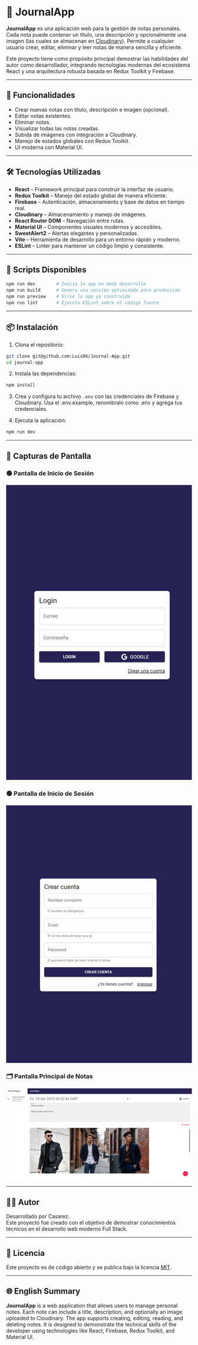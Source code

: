 # 📓 JournalApp

**JournalApp** es una aplicación web para la gestión de notas personales. Cada nota puede contener un título, una descripción y opcionalmente una imagen (las cuales se almacenan en [Cloudinary](https://cloudinary.com/)). Permite a cualquier usuario crear, editar, eliminar y leer notas de manera sencilla y eficiente.

Este proyecto tiene como propósito principal demostrar las habilidades del autor como desarrollador, integrando tecnologías modernas del ecosistema React y una arquitectura robusta basada en Redux Toolkit y Firebase.

---

## 🚀 Funcionalidades

- Crear nuevas notas con título, descripción e imagen (opcional).
- Editar notas existentes.
- Eliminar notas.
- Visualizar todas las notas creadas.
- Subida de imágenes con integración a Cloudinary.
- Manejo de estados globales con Redux Toolkit.
- UI moderna con Material UI.

---

## 🛠️ Tecnologías Utilizadas

- **React** – Framework principal para construir la interfaz de usuario.
- **Redux Toolkit** – Manejo del estado global de manera eficiente.
- **Firebase** – Autenticación, almacenamiento y base de datos en tiempo real.
- **Cloudinary** – Almacenamiento y manejo de imágenes.
- **React Router DOM** – Navegación entre rutas.
- **Material UI** – Componentes visuales modernos y accesibles.
- **SweetAlert2** – Alertas elegantes y personalizadas.
- **Vite** – Herramienta de desarrollo para un entorno rápido y moderno.
- **ESLint** – Linter para mantener un código limpio y consistente.

---

## 🔧 Scripts Disponibles

```bash
npm run dev        # Inicia la app en modo desarrollo
npm run build      # Genera una versión optimizada para producción
npm run preview    # Sirve la app ya construida
npm run lint       # Ejecuta ESLint sobre el código fuente
```

---

## 📦 Instalación

1. Clona el repositorio:
```bash
git clone git@github.com:LuisD6/Journal-App.git
cd journal-app
```

2. Instala las dependencias:
```bash
npm install
```

3. Crea y configura tu archivo `.env` con las credenciales de Firebase y Cloudinary. Usa el .env.example, renombralo como .env y agrega tus credenciales.

4. Ejecuta la aplicación:
```bash
npm run dev
```

---

## 📸 Capturas de Pantalla

### 🟢 Pantalla de Inicio de Sesión
![Pantalla de inicio de sesión](assets/inicio-secion.png)

### 🟢 Pantalla de Inicio de Sesión
![Pantalla de crear cuenta](assets/crear-cuenta.png)

### 🗂️ Pantalla Principal de Notas
![Pantalla principal](assets/pantalla-principal.png)


---

## 🧑‍💻 Autor

Desarrollado por Casarez.  
Este proyecto fue creado con el objetivo de demostrar conocimientos técnicos en el desarrollo web moderno Full Stack.

---

## 📄 Licencia

Este proyecto es de código abierto y se publica bajo la licencia [MIT](LICENSE).

---

## 🌐 English Summary

**JournalApp** is a web application that allows users to manage personal notes. Each note can include a title, description, and optionally an image uploaded to Cloudinary. The app supports creating, editing, reading, and deleting notes. It is designed to demonstrate the technical skills of the developer using technologies like React, Firebase, Redux Toolkit, and Material UI.
